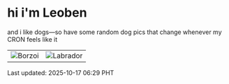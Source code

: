 # hi i'm Leoben

and i like dogs—so have some random dog pics that change whenever my CRON feels like it

|  |  |
|--------|----------|
| ![Borzoi](https://random-dog-vercel.vercel.app/api/random-borzoi?v=1760653749) | ![Labrador](https://random-dog-vercel.vercel.app/api/random-labrador?v=1760653749) |

Last updated: 2025-10-17 06:29 PHT
